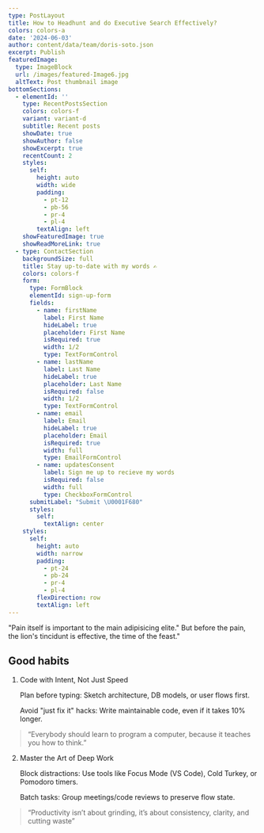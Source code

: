```yaml
---
type: PostLayout
title: How to Headhunt and do Executive Search Effectively?
colors: colors-a
date: '2024-06-03'
author: content/data/team/doris-soto.json
excerpt: Publish
featuredImage:
  type: ImageBlock
  url: /images/featured-Image6.jpg
  altText: Post thumbnail image
bottomSections:
  - elementId: ''
    type: RecentPostsSection
    colors: colors-f
    variant: variant-d
    subtitle: Recent posts
    showDate: true
    showAuthor: false
    showExcerpt: true
    recentCount: 2
    styles:
      self:
        height: auto
        width: wide
        padding:
          - pt-12
          - pb-56
          - pr-4
          - pl-4
        textAlign: left
    showFeaturedImage: true
    showReadMoreLink: true
  - type: ContactSection
    backgroundSize: full
    title: Stay up-to-date with my words ✍️
    colors: colors-f
    form:
      type: FormBlock
      elementId: sign-up-form
      fields:
        - name: firstName
          label: First Name
          hideLabel: true
          placeholder: First Name
          isRequired: true
          width: 1/2
          type: TextFormControl
        - name: lastName
          label: Last Name
          hideLabel: true
          placeholder: Last Name
          isRequired: false
          width: 1/2
          type: TextFormControl
        - name: email
          label: Email
          hideLabel: true
          placeholder: Email
          isRequired: true
          width: full
          type: EmailFormControl
        - name: updatesConsent
          label: Sign me up to recieve my words
          isRequired: false
          width: full
          type: CheckboxFormControl
      submitLabel: "Submit \U0001F680"
      styles:
        self:
          textAlign: center
    styles:
      self:
        height: auto
        width: narrow
        padding:
          - pt-24
          - pb-24
          - pr-4
          - pl-4
        flexDirection: row
        textAlign: left
---
```


"Pain itself is important to the main adipisicing elite." But before the pain, the lion's tincidunt is effective, the time of the feast."

## Good habits

1. Code with Intent, Not Just Speed

    Plan before typing: Sketch architecture, DB models, or user flows first.

    Avoid "just fix it" hacks: Write maintainable code, even if it takes 10% longer.

> “Everybody should learn to program a computer, because it teaches you how to think.”

2. Master the Art of Deep Work

    Block distractions: Use tools like Focus Mode (VS Code), Cold Turkey, or Pomodoro timers.

    Batch tasks: Group meetings/code reviews to preserve flow state.
> “Productivity isn’t about grinding, it’s about consistency, clarity, and cutting waste”  
